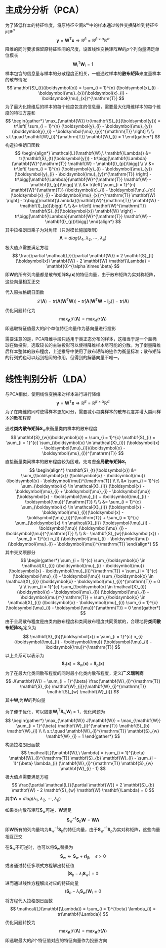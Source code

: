 # 主成分分析（$\mathrm{PCA}$）

为了降低样本的特征维度，将原特征空间$\mathbb{R}^{m}$中的样本通过线性变换降维到特征空间$\mathbb{R}^{p}$
$$
\boldsymbol{y} = \mathbf{W}^{\mathrm{T}} \boldsymbol{x} \Rightarrow \mathbb{R}^{\beta} = \mathbb{R}^{\beta \times \alpha} \mathbb{R}^{\alpha}
$$
降维的同时要求保留原特征空间的尺度，设置线性变换矩阵$\mathbf{W}$的$p$个列向量满足单位模长
$$
\mathbf{W}_{i}^{\mathrm{T}} \mathbf{W}_{i} = 1
$$
样本包含的信息量与样本的分散程度正相关，一般通过样本的**散布矩阵**来度量样本的散布情况
$$
\mathbf{S}_{t}(\boldsymbol{x}) = \sum_{i = 1}^{n} (\boldsymbol{x}_{i} - \boldsymbol{\mu}_{x})(\boldsymbol{x}_{i} - \boldsymbol{\mu}_{x})^{\mathrm{T}}
$$
为了最大化降维后的样本的每个维度包含的信息量，需要最大化降维样本的每个维度的特征方差和
$$
\begin{gather*}
\max_{\mathbf{W}} tr(\mathbf{S}_{t}(\boldsymbol{y})) =  tr\left[ \sum_{i = 1}^{n} (\boldsymbol{y}_{i} - \boldsymbol{\mu}_{y})(\boldsymbol{y}_{i} - \boldsymbol{\mu}_{y})^{\mathrm{T}} \right] \\ \\
s.t.\quad \mathbf{W}_{i}^{\mathrm{T}} \mathbf{W}_{i} = 1
\end{gather*}
$$
构造拉格朗日函数
$$
\begin{align*}
\mathcal{L}(\mathbf{W},\ \mathbf{\Lambda}) &= tr(\mathbf{S}_{t}(\boldsymbol{y})) - tr\bigg[\mathbf{\Lambda}(\mathbf{W}^{\mathrm{T}} \mathbf{W} - \mathbf{I}_{p})\bigg] \\ \\
&= tr\left[ \sum_{i = 1}^{n} (\boldsymbol{y}_{i} - \boldsymbol{\mu}_{y})(\boldsymbol{y}_{i} - \boldsymbol{\mu}_{y})^{\mathrm{T}} \right] - tr\bigg[\mathbf{\Lambda}(\mathbf{W}^{\mathrm{T}} \mathbf{W} - \mathbf{I}_{p})\bigg] \\ \\
&= tr\left[ \sum_{i = 1}^{n} \mathbf{W}^{\mathrm{T}} (\boldsymbol{x}_{i} - \boldsymbol{\mu}_{x})(\boldsymbol{x}_{i} - \boldsymbol{\mu}_{x})^{\mathrm{T}} \mathbf{W} \right] - tr\bigg[\mathbf{\Lambda}(\mathbf{W}^{\mathrm{T}} \mathbf{W} - \mathbf{I}_{p})\bigg] \\ \\
&= tr\left[ \mathbf{W}^{\mathrm{T}} \mathbf{S}_{t}(\boldsymbol{x}) \mathbf{W} \right] - tr\bigg[\mathbf{\Lambda}(\mathbf{W}^{\mathrm{T}} \mathbf{W} - \mathbf{I}_{p})\bigg]
\end{align*}
$$
其中拉格朗日乘子为对角阵（只对模长施加限制）
$$
\mathbf{\Lambda} = diag(\lambda_{1},\ \lambda_{2},\ \cdots,\ \lambda_{p})
$$
极大值点需要满足方程
$$
\frac{\partial \mathcal{L}}{\partial \mathbf{W}} = 2 \mathbf{S}_{t}(\boldsymbol{x}) \mathbf{W} - 2 \mathbf{W} \mathbf{\Lambda} = \mathbf{0}^{\alpha \times \beta}
$$
即$\mathbf{W}$的所有列向量都是散布矩阵$\mathbf{S}_{t}(\boldsymbol{x})$的特征向量，由于散布矩阵为实对称矩阵，这些向量相互正交

代入原拉格朗日函数
$$
\mathcal{L}(\mathbf{\Lambda}) = tr(\mathbf{\Lambda} (\mathbf{W}^{\mathrm{T}} \mathbf{W})) - tr\bigg[\mathbf{\Lambda}(\mathbf{W}^{\mathrm{T}} \mathbf{W} - \mathbf{I}_{p})\bigg] = tr(\mathbf{\Lambda})
$$
优化问题转化为
$$
\max_{\mathbf{\Lambda}} \mathcal{L}(\mathbf{\Lambda}) = \max_{\Lambda} tr(\mathbf{\Lambda})
$$
即选取特征值最大的$\beta$个单位特征向量作为基向量进行投影

需要注意的是，$\mathrm{PCA}$降维手段只适用于类正态分布的样本，这相当于是一个超椭球在做投影，选取较长的主轴投影可以使得降维样本尽可能的分散。为了衡量降维后样本整体的散布程度，上述推导中使用了散布矩阵的迹作为衡量标准；散布矩阵的行列式也可以起到相同的作用，但得到的解基向量不唯一。

# 线性判别分析（$\mathrm{LDA}$）
与$\mathrm{PCA}$相似，使用线性变换来对样本进行进行降维
$$
\boldsymbol{y} = \mathbf{W}^{\mathrm{T}} \boldsymbol{x} \Rightarrow \mathbb{R}^{\beta} = \mathbb{R}^{\beta \times \alpha} \mathbb{R}^{\alpha}
$$
为了在降维的同时使得样本更加可分，需要减小每类样本的散布程度并增大类间样本的散布程度

通过**类内散布矩阵**$\mathbf{S}_{w}$来衡量类内样本的散布程度
$$
\mathbf{S}_{w}(\boldsymbol{x}) = \sum_{i = 1}^{c} \mathbf{S}_{i} = \sum_{i = 1}^{c} \sum_{\boldsymbol{x} \in \mathcal{X}_{i}} (\boldsymbol{x} - \boldsymbol{\mu}_{i})(\boldsymbol{x} - \boldsymbol{\mu}_{i})^{\mathrm{T}}
$$
直接衡量类间样本的散布程度较为困难，先考虑**全局散布矩阵**$\mathbf{S}_{t}$
$$
\begin{align*}
\mathbf{S}_{t}(\boldsymbol{x}) &= \sum_{\boldsymbol{x}} (\boldsymbol{x} - \boldsymbol{\mu}) (\boldsymbol{x} - \boldsymbol{\mu})^{\mathrm{T}} \\ \\
&= \sum_{i = 1}^{c} \sum_{\boldsymbol{x} \in \mathcal{X}_{i}} (\boldsymbol{x} - \boldsymbol{\mu}_{i} + \boldsymbol{\mu}_{i} - \boldsymbol{\mu}) (\boldsymbol{x} - \boldsymbol{\mu}_{i} + \boldsymbol{\mu}_{i} - \boldsymbol{\mu})^{\mathrm{T}} \\ \\
&= \sum_{i = 1}^{c} \sum_{\boldsymbol{x} \in \mathcal{X}_{i}} (\boldsymbol{x} - \boldsymbol{\mu}_{i})(\boldsymbol{x} - \boldsymbol{\mu}_{i})^{\mathrm{T}} + \sum_{i = 1}^{c} \sum_{\boldsymbol{x} \in \mathcal{X}_{i}} (\boldsymbol{\mu}_{i} - \boldsymbol{\mu}) (\boldsymbol{\mu}_{i} - \boldsymbol{\mu})^{\mathrm{T}} \\ \\
&= \mathbf{S}_{w}(\boldsymbol{x}) + \sum_{i = 1}^{c} n_{i} (\boldsymbol{\mu}_{i} - \boldsymbol{\mu}) (\boldsymbol{\mu}_{i} - \boldsymbol{\mu})^{\mathrm{T}}
\end{align*}
$$
其中交叉项部分
$$
\begin{gather*}
\sum_{i = 1}^{c} \sum_{\boldsymbol{x} \in \mathcal{X}_{i}} (\boldsymbol{\mu}_{i} - \boldsymbol{\mu}) (\boldsymbol{x} - \boldsymbol{\mu}_{i})^{\mathrm{T}} = \sum_{i = 1}^{c} (\boldsymbol{\mu}_{i} - \boldsymbol{\mu}) \sum_{\boldsymbol{x} \in \mathcal{X}_{i}} (\boldsymbol{x} - \boldsymbol{\mu}_{i})^{\mathrm{T}} = 0 \\ \\
\sum_{i = 1}^{c} \sum_{\boldsymbol{x} \in \mathcal{X}_{i}} (\boldsymbol{x} - \boldsymbol{\mu}_{i}) (\boldsymbol{\mu}_{i} - \boldsymbol{\mu})^{\mathrm{T}} = \sum_{\boldsymbol{x} \in \mathcal{X}_{i}} (\boldsymbol{x} - \boldsymbol{\mu}_{i}) \sum_{i = 1}^{c} (\boldsymbol{\mu}_{i} - \boldsymbol{\mu})^{\mathrm{T}} = 0
\end{gather*}
$$
由于全局散布程度是由类内散布程度和类间散布程度共同贡献的，合理地将**类间散布矩阵**$\mathbf{S}_{b}$定义为
$$
\mathbf{S}_{b}(\boldsymbol{x}) = \sum_{i = 1}^{c} n_{i} (\boldsymbol{\mu}_{i} - \boldsymbol{\mu}) (\boldsymbol{\mu}_{i} - \boldsymbol{\mu})^{\mathrm{T}}
$$
以上关系可以表示为
$$
\mathbf{S}_{t}(\boldsymbol{x}) = \mathbf{S}_{w}(\boldsymbol{x}) + \mathbf{S}_{b}(\boldsymbol{x})
$$
为了在最大化类间散布程度的同时最小化类内散布程度，定义**广义瑞利商**
$$
J(\mathbf{W}) = \sum_{i = 1}^{\beta} \frac{\mathbf{W}_{i}^{\mathrm{T}} \mathbf{S}_{b} \mathbf{W}_{i}}{\mathbf{W}_{i}^{\mathrm{T}} \mathbf{S}_{w} \mathbf{W}_{i}}
$$
其中$\mathbf{W}_{i}$为$\mathbf{W}$的列向量

为了便于优化，可以固定$\mathbf{W}_{i}^{\mathrm{T}} \mathbf{S}_{w} \mathbf{W}_{i} = 1$，优化问题为
$$
\begin{gather*}
\max_{\mathbf{W}} J(\mathbf{W}) = \max_{\mathbf{W}} \sum_{i = 1}^{\beta} \mathbf{W}_{i}^{\mathrm{T}} \mathbf{S}_{b} \mathbf{W}_{i} \\ \\
s.t.\quad \mathbf{W}_{i}^{\mathrm{T}} \mathbf{S}_{w} \mathbf{W}_{i} = 1
\end{gather*}
$$
构造拉格朗日函数
$$
\mathcal{L}(\mathbf{W},\ \lambda) = \sum_{i = 1}^{\beta} \mathbf{W}_{i}^{\mathrm{T}} \mathbf{S}_{b} \mathbf{W}_{i} - \sum_{i = 1}^{\beta} \lambda_{i} (\mathbf{W}_{i}^{\mathrm{T}} \mathbf{S}_{w} \mathbf{W}_{i} - 1)
$$
极大值点需要满足方程
$$
\frac{\partial \mathcal{L}}{\partial \mathbf{W}} = 2 \mathbf{S}_{b} \mathbf{W} - 2 \mathbf{S}_{w} \mathbf{W} \mathbf{\Lambda} = 0
$$
其中$\mathbf{\Lambda} = diag(\lambda_{1},\ \lambda_{2},\ \cdots,\ \lambda_{\beta})$

如果类内散布矩阵$\mathbf{S}_{w}$可逆，$\mathbf{W}$满足
$$
\mathbf{S}_{w}^{-1} \mathbf{S}_{b} \mathbf{W} = \mathbf{W} \mathbf{\Lambda}
$$
即$\mathbf{W}$所有的列向量均为$\mathbf{S}_{w}^{-1} \mathbf{S}_{b}$的特征向量，由于$\mathbf{S}_{w}^{-1} \mathbf{S}_{b}$为实对称矩阵，这些向量相互正交

在$\mathbf{S}_{w}$不可逆时，也可以将$\mathbf{S}_{w}$替换为
$$
\mathbf{S}_{w} \leftarrow \mathbf{S}_{w} + \epsilon \mathbf{I}_{\beta},\quad \epsilon > 0
$$
或者通过特征多项式方程解出特征值
$$
|\mathbf{S}_{b} - \lambda_{i} \mathbf{S}_{w}| = 0
$$
进而通过线性方程解出对应的特征向量
$$
(\mathbf{S}_{b} - \lambda_{i} \mathbf{S}_{w}) \mathbf{W}_{i} = 0
$$
将方程代入拉格朗日函数
$$
\mathcal{L}(\mathbf{\Lambda}) = \sum_{i = 1}^{\beta} \lambda_{i} = tr(\mathbf{\Lambda})
$$
优化问题转换为
$$
\max_{\mathbf{\Lambda}} \mathcal{L}(\mathbf{\Lambda}) = \max_{\mathbf{\Lambda}} tr(\mathbf{\Lambda})
$$
即选取最大的$\beta$个特征值对应的特征向量作为投影方向